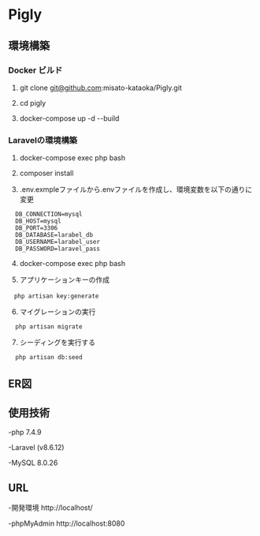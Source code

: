 # Pigly


## 環境構築
### Docker ビルド
1. git clone git@github.com:misato-kataoka/Pigly.git

2. cd pigly

3. docker-compose up -d --build

### Laravelの環境構築
1. docker-compose exec php bash

2. composer install

3. .env.exmpleファイルから.envファイルを作成し、環境変数を以下の通りに変更
```
  DB_CONNECTION=mysql
  DB_HOST=mysql
  DB_PORT=3306
  DB_DATABASE=larabel_db
  DB_USERNAME=larabel_user
  DB_PASSWORD=laravel_pass
```
4. docker-compose exec php bash

5. アプリケーションキーの作成
```
　php artisan key:generate
```
6. マイグレーションの実行
```
  php artisan migrate
```
7. シーディングを実行する
```
  php artisan db:seed
```

## ER図



## 使用技術

-php 7.4.9

-Laravel (v8.6.12)

-MySQL 8.0.26

## URL

-開発環境 http://localhost/

-phpMyAdmin http://localhost:8080
